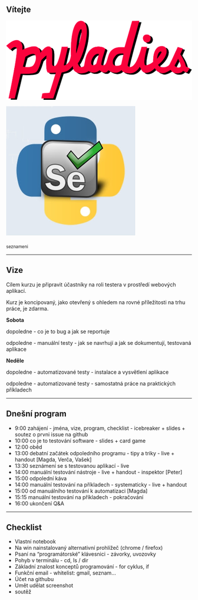 
Vítejte
-------

![pyladies](01.png)

![testladies](02.jpg)

<sub>seznameni</sub>

************


Vize
----

Cílem kurzu je připravit účastníky na roli testera v prostředí webových aplikací.

Kurz je koncipovaný, jako otevřený s ohledem na rovné příležitosti na trhu práce, je zdarma.


**Sobota**

dopoledne - co je to bug a jak se reportuje

odpoledne - manuální testy - jak se navrhují a jak se dokumentují, testovaná aplikace


**Neděle**

dopoledne - automatizované testy - instalace a vysvětlení aplikace

odpoledne - automatizované testy - samostatná práce na praktických příkladech

************


Dnešní program
--------------

- 9:00 zahájení - jména, vize, program, checklist - icebreaker + slides + soutez o prvni issue na github
- 10:00 co je to testování software - slides + card game
- 12:00 oběd
- 13:00 debatní začátek odpoledního programu - tipy a triky - live + handout [Magda, Verča, Vašek]
- 13:30 seznámení se s testovanou aplikací - live
- 14:00 manuální testování nástroje - live + handout - inspektor [Peter]
- 15:00 odpolední káva
- 14:00 manuální testování na příkladech - systematicky - live + handout
- 15:00 od manuálního testování k automatizaci [Magda]
- 15:15 manuální testování na příkladech - pokračování
- 16:00 ukončení Q&A

************


Checklist
-----------

- Vlastní notebook
- Na win nainstalovaný alternativní prohlížeč (chrome / firefox)
- Psaní na “programátorské” klávesnici - závorky, uvozovky
- Pohyb v terminálu - cd, ls / dir
- Základní znalost konceptů programování - for cyklus, if
- Funkční email - whitelist: gmail, seznam…
- Účet na githubu
- Umět udělat screenshot
- soutěž
